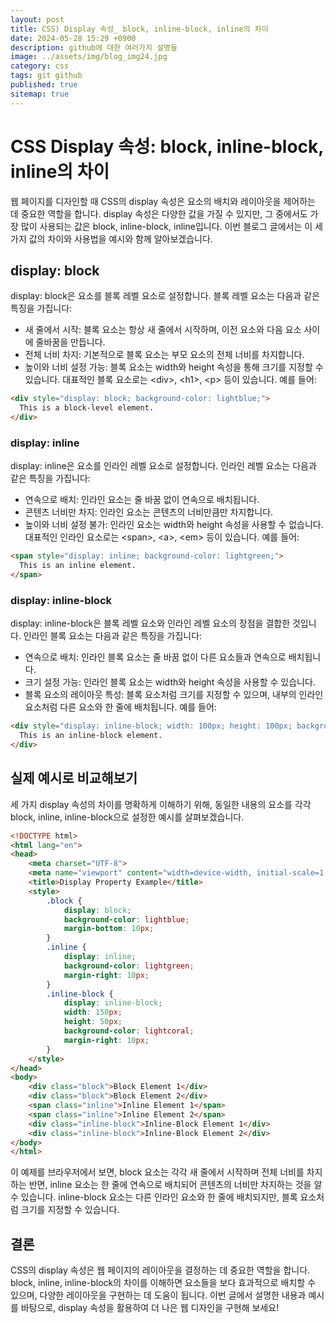 ```yaml
---
layout: post
title: CSS) Display 속성_ block, inline-block, inline의 차이
date: 2024-05-28 15:29 +0900
description: github에 대한 여러가지 설명들
image: ../assets/img/blog_img24.jpg
category: css
tags: git github
published: true
sitemap: true
---
```


# CSS Display 속성: block, inline-block, inline의 차이
웹 페이지를 디자인할 때 CSS의 display 속성은 요소의 배치와 레이아웃을 제어하는 데 중요한 역할을 합니다. display 속성은 다양한 값을 가질 수 있지만, 그 중에서도 가장 많이 사용되는 값은 block, inline-block, inline입니다. 이번 블로그 글에서는 이 세 가지 값의 차이와 사용법을 예시와 함께 알아보겠습니다.

## display: block
display: block은 요소를 블록 레벨 요소로 설정합니다. 블록 레벨 요소는 다음과 같은 특징을 가집니다:

- 새 줄에서 시작: 블록 요소는 항상 새 줄에서 시작하며, 이전 요소와 다음 요소 사이에 줄바꿈을 만듭니다.
- 전체 너비 차지: 기본적으로 블록 요소는 부모 요소의 전체 너비를 차지합니다.
- 높이와 너비 설정 가능: 블록 요소는 width와 height 속성을 통해 크기를 지정할 수 있습니다.
대표적인 블록 요소로는 &lt;div&gt;, &lt;h1&gt;, &lt;p&gt; 등이 있습니다. 예를 들어:

````html
<div style="display: block; background-color: lightblue;">
  This is a block-level element.
</div>
````

### display: inline
display: inline은 요소를 인라인 레벨 요소로 설정합니다. 인라인 레벨 요소는 다음과 같은 특징을 가집니다:

- 연속으로 배치: 인라인 요소는 줄 바꿈 없이 연속으로 배치됩니다.
- 콘텐츠 너비만 차지: 인라인 요소는 콘텐츠의 너비만큼만 차지합니다.
- 높이와 너비 설정 불가: 인라인 요소는 width와 height 속성을 사용할 수 없습니다.
대표적인 인라인 요소로는 &lt;span&gt;, &lt;a&gt;, &lt;em&gt; 등이 있습니다. 예를 들어:

````html
<span style="display: inline; background-color: lightgreen;">
  This is an inline element.
</span>
````

### display: inline-block
display: inline-block은 블록 레벨 요소와 인라인 레벨 요소의 장점을 결합한 것입니다. 인라인 블록 요소는 다음과 같은 특징을 가집니다:

- 연속으로 배치: 인라인 블록 요소는 줄 바꿈 없이 다른 요소들과 연속으로 배치됩니다.
- 크기 설정 가능: 인라인 블록 요소는 width와 height 속성을 사용할 수 있습니다.
- 블록 요소의 레이아웃 특성: 블록 요소처럼 크기를 지정할 수 있으며, 내부의 인라인 요소처럼 다른 요소와 한 줄에 배치됩니다.
예를 들어:

````html
<div style="display: inline-block; width: 100px; height: 100px; background-color: lightcoral;">
  This is an inline-block element.
</div>
````

## 실제 예시로 비교해보기
세 가지 display 속성의 차이를 명확하게 이해하기 위해, 동일한 내용의 요소를 각각 block, inline, inline-block으로 설정한 예시를 살펴보겠습니다.

````html
<!DOCTYPE html>
<html lang="en">
<head>
    <meta charset="UTF-8">
    <meta name="viewport" content="width=device-width, initial-scale=1.0">
    <title>Display Property Example</title>
    <style>
        .block {
            display: block;
            background-color: lightblue;
            margin-bottom: 10px;
        }
        .inline {
            display: inline;
            background-color: lightgreen;
            margin-right: 10px;
        }
        .inline-block {
            display: inline-block;
            width: 150px;
            height: 50px;
            background-color: lightcoral;
            margin-right: 10px;
        }
    </style>
</head>
<body>
    <div class="block">Block Element 1</div>
    <div class="block">Block Element 2</div>
    <span class="inline">Inline Element 1</span>
    <span class="inline">Inline Element 2</span>
    <div class="inline-block">Inline-Block Element 1</div>
    <div class="inline-block">Inline-Block Element 2</div>
</body>
</html>
````

이 예제를 브라우저에서 보면, block 요소는 각각 새 줄에서 시작하며 전체 너비를 차지하는 반면, inline 요소는 한 줄에 연속으로 배치되어 콘텐츠의 너비만 차지하는 것을 알 수 있습니다. inline-block 요소는 다른 인라인 요소와 한 줄에 배치되지만, 블록 요소처럼 크기를 지정할 수 있습니다.

## 결론
CSS의 display 속성은 웹 페이지의 레이아웃을 결정하는 데 중요한 역할을 합니다. block, inline, inline-block의 차이를 이해하면 요소들을 보다 효과적으로 배치할 수 있으며, 다양한 레이아웃을 구현하는 데 도움이 됩니다. 이번 글에서 설명한 내용과 예시를 바탕으로, display 속성을 활용하여 더 나은 웹 디자인을 구현해 보세요!







